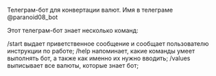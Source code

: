 Телеграм-бот для конвертации валют. Имя в телеграме @paranoid08_bot

Этот телеграм-бот знает несколько команд:

/start выдает приветственное сообщение и сообщает пользователю инструкции по работе;
/help напоминает, какие команды умеет выполнять бот, а также как именно их нужно вводить;
/values выписывает все валюты, которые знает бот;
